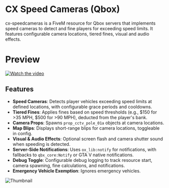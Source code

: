 # CX Speed Cameras (Qbox)
cx-speedcameras is a FiveM resource for Qbox servers that implements speed cameras to detect and fine players for exceeding speed limits. It features configurable camera locations, tiered fines, visual and audio effects.

# Preview

[![Watch the video](https://img.youtube.com/vi/_TE6H2EEG_0/maxresdefault.jpg)](https://youtu.be/_TE6H2EEG_0)


## Features
- **Speed Cameras**: Detects player vehicles exceeding speed limits at defined locations, with configurable grace periods and cooldowns.
- **Tiered Fines**: Applies fines based on speed thresholds (e.g., $150 for >35 MPH, $500 for >90 MPH), deducted from the player's bank.
- **Camera Props**: Spawns `prop_cctv_pole_01a` objects at camera locations.
- **Map Blips**: Displays short-range blips for camera locations, toggleable in config.
- **Visual & Audio Effects**: Optional screen flash and camera shutter sound when speeding is detected.
- **Server-Side Notifications**: Uses `ox_lib:notify` for notifications, with fallbacks to `qbx_core:Notify` or GTA V native notifications.
- **Debug Toggle**: Configurable debug logging to track resource start, camera spawning, fine calculations, and notifications.
- **Emergency Vehicle Exemption**: Ignores emergency vehicles.

![Thumbnail](https://testing.strataservers.com/download/cx-speed.png)


